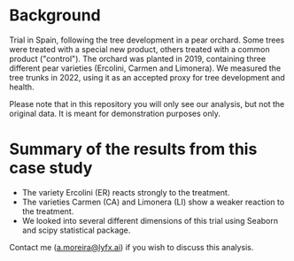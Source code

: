 # Background

Trial in Spain, following the tree development in a pear orchard. 
Some trees were treated with a special new product, others treated with a common product
("control"). The orchard was planted in 2019, containing three different pear varieties 
(Ercolini, Carmen and Limonera). We measured the tree trunks in 2022, using it as an accepted proxy for
tree development and health.

Please note that in this repository you will only see our analysis, but not the original data. It is meant for demonstration purposes only.

# Summary of the results from this case study

- The variety Ercolini (ER) reacts strongly to the treatment.
- The varieties Carmen (CA) and Limonera (LI) show a 
weaker reaction to the treatment.
- We looked into several different dimensions of this trial using Seaborn and 
scipy statistical package.

Contact me (a.moreira@lyfx.ai) if you wish to discuss this analysis.
